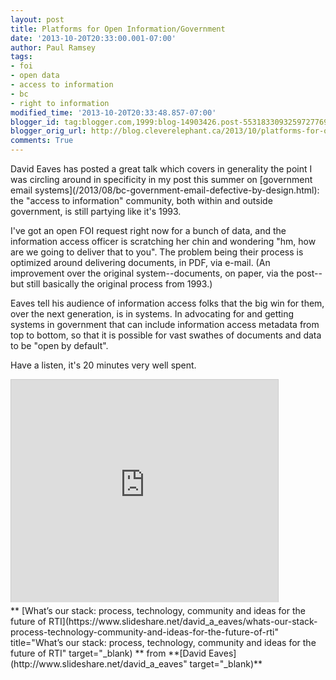 ```yaml
---
layout: post
title: Platforms for Open Information/Government
date: '2013-10-20T20:33:00.001-07:00'
author: Paul Ramsey
tags:
- foi
- open data
- access to information
- bc
- right to information
modified_time: '2013-10-20T20:33:48.857-07:00'
blogger_id: tag:blogger.com,1999:blog-14903426.post-5531833093259727769
blogger_orig_url: http://blog.cleverelephant.ca/2013/10/platforms-for-open-informationgovernment.html
comments: True
---
```


<p>David Eaves has posted a great talk which covers in generality the point I was circling around in specificity in my post this summer on [government email systems](/2013/08/bc-government-email-defective-by-design.html): the "access to information" community, both within and outside government, is still partying like it's 1993.  

I've got an open FOI request right now for a bunch of data, and the information access officer is scratching her chin and wondering "hm, how are we going to deliver that to you". The problem being their process is optimized around delivering documents, in PDF, via e-mail. (An improvement over the original system--documents, on paper, via the post--but still basically the original process from 1993.) 

Eaves tell his audience of information access folks that the big win for them, over the next generation, is in systems. In advocating for and getting systems in government that can include information access metadata from top to bottom, so that it is possible for vast swathes of documents and data to be "open by default". 

Have a listen, it's 20 minutes very well spent. 

<iframe src="http://www.slideshare.net/slideshow/embed_code/27364888" width="427" height="356" frameborder="0" marginwidth="0" marginheight="0" scrolling="no" style="border:1px solid #CCC;border-width:1px 1px 0;margin-bottom:5px" allowfullscreen> </iframe> <div style="margin-bottom:5px"> ** [What’s our stack: process, technology, community and ideas for the future of RTI](https://www.slideshare.net/david_a_eaves/whats-our-stack-process-technology-community-and-ideas-for-the-future-of-rti" title="What’s our stack: process, technology, community and ideas for the future of RTI" target="_blank) ** from **[David Eaves](http://www.slideshare.net/david_a_eaves" target="_blank)** </div>